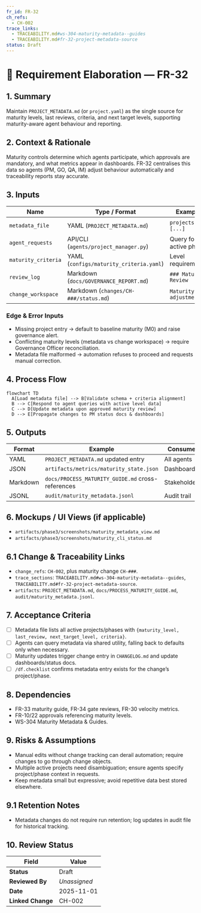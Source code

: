 ```yaml
---
fr_id: FR-32
ch_refs:
  - CH-002
trace_links:
  - TRACEABILITY.md#ws-304-maturity-metadata--guides
  - TRACEABILITY.md#fr-32-project-metadata-source
status: Draft
---
```


# 🧩 Requirement Elaboration — FR-32

## 1. Summary
Maintain `PROJECT_METADATA.md` (or `project.yaml`) as the single source for maturity levels, last reviews, criteria, and next target levels, supporting maturity-aware agent behaviour and reporting.

## 2. Context & Rationale
Maturity controls determine which agents participate, which approvals are mandatory, and what metrics appear in dashboards. FR-32 centralises this data so agents (PM, GO, QA, IM) adjust behaviour automatically and traceability reports stay accurate.

## 3. Inputs
| Name | Type / Format | Example | Notes |
|------|----------------|---------|-------|
| `metadata_file` | YAML (`PROJECT_METADATA.md`) | `projects: [...]` | Master record. |
| `agent_requests` | API/CLI (`agents/project_manager.py`) | Query for active phase | Consumer. |
| `maturity_criteria` | YAML (`configs/maturity_criteria.yaml`) | Level requirements | Template data. |
| `review_log` | Markdown (`docs/GOVERNANCE_REPORT.md`) | `### Maturity Review` | Updates fields. |
| `change_workspace` | Markdown (`changes/CH-###/status.md`) | `Maturity adjustments` | History. |

### Edge & Error Inputs
- Missing project entry → default to baseline maturity (M0) and raise governance alert.
- Conflicting maturity levels (metadata vs change workspace) → require Governance Officer reconciliation.
- Metadata file malformed → automation refuses to proceed and requests manual correction.

## 4. Process Flow
```mermaid
flowchart TD
  A[Load metadata file] --> B[Validate schema + criteria alignment]
  B --> C[Respond to agent queries with active level data]
  C --> D[Update metadata upon approved maturity review]
  D --> E[Propagate changes to PM status docs & dashboards]
```

## 5. Outputs
| Format | Example | Consumer |
|--------|---------|----------|
| YAML | `PROJECT_METADATA.md` updated entry | All agents |
| JSON | `artifacts/metrics/maturity_state.json` | Dashboards |
| Markdown | `docs/PROCESS_MATURITY_GUIDE.md` cross-references | Stakeholders |
| JSONL | `audit/maturity_metadata.jsonl` | Audit trail |

## 6. Mockups / UI Views (if applicable)
- `artifacts/phase3/screenshots/maturity_metadata_view.md`
- `artifacts/phase3/screenshots/maturity_cli_status.md`

## 6.1 Change & Traceability Links
- `change_refs`: `CH-002`, plus maturity change `CH-###`.
- `trace_sections`: `TRACEABILITY.md#ws-304-maturity-metadata--guides`, `TRACEABILITY.md#fr-32-project-metadata-source`.
- `artifacts`: `PROJECT_METADATA.md`, `docs/PROCESS_MATURITY_GUIDE.md`, `audit/maturity_metadata.jsonl`.

## 7. Acceptance Criteria
* [ ] Metadata file lists all active projects/phases with `{maturity_level, last_review, next_target_level, criteria}`.
* [ ] Agents can query metadata via shared utility, falling back to defaults only when necessary.
* [ ] Maturity updates trigger change entry in `CHANGELOG.md` and update dashboards/status docs.
* [ ] `/df.checklist` confirms metadata entry exists for the change’s project/phase.

## 8. Dependencies
- FR-33 maturity guide, FR-34 gate reviews, FR-30 velocity metrics.
- FR-10/22 approvals referencing maturity levels.
- WS-304 Maturity Metadata & Guides.

## 9. Risks & Assumptions
- Manual edits without change tracking can derail automation; require changes to go through change objects.
- Multiple active projects need disambiguation; ensure agents specify project/phase context in requests.
- Keep metadata small but expressive; avoid repetitive data best stored elsewhere.

## 9.1 Retention Notes
- Metadata changes do not require run retention; log updates in audit file for historical tracking.

## 10. Review Status
| Field | Value |
|-------|-------|
| **Status** | Draft |
| **Reviewed By** | _Unassigned_ |
| **Date** | 2025-11-01 |
| **Linked Change** | CH-002 |
